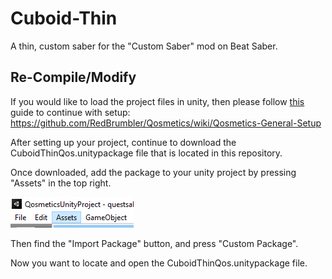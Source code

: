 # Cuboid-Thin
A thin, custom saber for the "Custom Saber" mod on Beat Saber.

## Re-Compile/Modify
If you would like to load the project files in unity, then please follow [this](https://github.com/RedBrumbler/Qosmetics/wiki/Qosmetics-General-Setup) guide to continue with setup: https://github.com/RedBrumbler/Qosmetics/wiki/Qosmetics-General-Setup

After setting up your project, continue to download the CuboidThinQos.unitypackage file that is located in this repository.

Once downloaded, add the package to your unity project by pressing "Assets" in the top right.

![Assets Button](https://raw.githubusercontent.com/TheModdedChicken/Cuboid-Thin/quest-port/image.png)

Then find the "Import Package" button, and press "Custom Package".

Now you want to locate and open the CuboidThinQos.unitypackage file.
